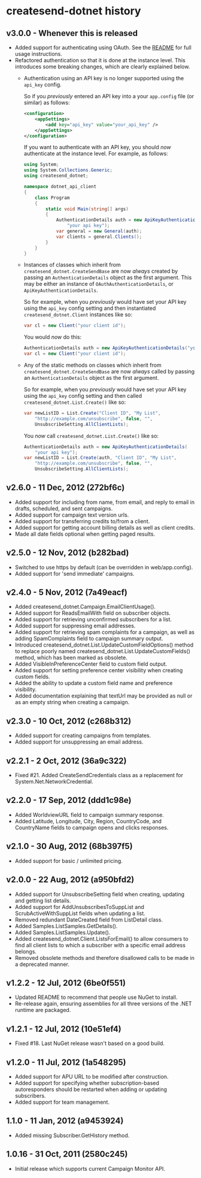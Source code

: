 # createsend-dotnet history

## v3.0.0 - Whenever this is released

* Added support for authenticating using OAuth. See the [README](README.md#authenticating) for full usage instructions.
* Refactored authentication so that it is done at the instance level. This introduces some breaking changes, which are clearly explained below.
  * Authentication using an API key is no longer supported using the `api_key` config.

      So if you _previously_ entered an API key into a your `app.config` file (or similar) as follows:

      ```xml
      <configuration>
          <appSettings>
              <add key="api_key" value="your_api_key" />
          </appSettings>
      </configuration>
      ```

      If you want to authenticate with an API key, you should _now_ authenticate at the instance level. For example, as follows:

      ```csharp
      using System;
      using System.Collections.Generic;
      using createsend_dotnet;

      namespace dotnet_api_client
      {
          class Program
          {
              static void Main(string[] args)
              {
                  AuthenticationDetails auth = new ApiKeyAuthenticationDetails(
                      "your api key");
                  var general = new General(auth);
                  var clients = general.Clients();
              }
          }
      }
      ```

  * Instances of classes which inherit from `createsend_dotnet.CreateSendBase` are now _always_ created by passing an `AuthenticationDetails` object as the first argument. This may be either an instance of `OAuthAuthenticationDetails`, or `ApiKeyAuthenticationDetails`.

      So for example, when you _previously_ would have set your API key using the `api_key` config setting and then instantiated `createsend_dotnet.Client` instances like so:

      ```csharp
      var cl = new Client("your client id");
      ```

      You would _now_ do this:

      ```csharp
      AuthenticationDetails auth = new ApiKeyAuthenticationDetails("your api key");
      var cl = new Client("your client id");
      ```

  * Any of the static methods on classes which inherit from `createsend_dotnet.CreateSendBase` are now _always_ called by passing an `AuthenticationDetails` object as the first argument.

      So for example, when you _previously_ would have set your API key using the `api_key` config setting and then called `createsend_dotnet.List.Create()` like so:

      ```csharp
      var newListID = List.Create("Client ID", "My List", 
          "http://example.com/unsubscribe", false, "",
          UnsubscribeSetting.AllClientLists);
      ```

      You _now_ call `createsend_dotnet.List.Create()` like so:

      ```csharp
      AuthenticationDetails auth = new ApiKeyAuthenticationDetails(
          "your api key");
      var newListID = List.Create(auth, "Client ID", "My List", 
          "http://example.com/unsubscribe", false, "",
          UnsubscribeSetting.AllClientLists);
      ```

## v2.6.0 - 11 Dec, 2012  (272bf6c)

* Added support for including from name, from email, and reply to email in
drafts, scheduled, and sent campaigns.
* Added support for campaign text version urls.
* Added support for transferring credits to/from a client.
* Added support for getting account billing details as well as client credits.
* Made all date fields optional when getting paged results.

## v2.5.0 - 12 Nov, 2012  (b282bad)

* Switched to use https by default (can be overridden in web/app.config).
* Added support for 'send immediate' campaigns. 

## v2.4.0 - 5 Nov, 2012   (7a49eacf)

* Added createsend_dotnet.Campaign.EmailClientUsage().
* Added support for ReadsEmailWith field on subscriber objects.
* Added support for retrieving unconfirmed subscribers for a list.
* Added support for suppressing email addresses.
* Added support for retrieving spam complaints for a campaign, as well as
adding SpamComplaints field to campaign summary output.
* Introduced createsend_dotnet.List.UpdateCustomFieldOptions() method to
replace poorly named createsend_dotnet.List.UpdateCustomFields() method, which
has been marked as obsolete.
* Added VisibleInPreferenceCenter field to custom field output.
* Added support for setting preference center visibility when creating custom
fields.
* Added the ability to update a custom field name and preference visibility.
* Added documentation explaining that textUrl may be provided as null or as
an empty string when creating a campaign.

## v2.3.0 - 10 Oct, 2012   (c268b312)

* Added support for creating campaigns from templates.
* Added support for unsuppressing an email address.

## v2.2.1 - 2 Oct, 2012   (36a9c322)

* Fixed #21. Added CreateSendCredentials class as a replacement for
System.Net.NetworkCredential.

## v2.2.0 - 17 Sep, 2012   (ddd1c98e)

* Added WorldviewURL field to campaign summary response.
* Added Latitude, Longitude, City, Region, CountryCode, and CountryName fields
to campaign opens and clicks responses.

## v2.1.0 - 30 Aug, 2012   (68b397f5)

* Added support for basic / unlimited pricing.

## v2.0.0 - 22 Aug, 2012   (a950bfd2)

* Added support for UnsubscribeSetting field when creating, updating and
getting list details.
* Added support for AddUnsubscribesToSuppList and ScrubActiveWithSuppList
fields when updating a list.
* Removed redundant DateCreated field from ListDetail class.
* Added Samples.ListSamples.GetDetails().
* Added Samples.ListSamples.Update().
* Added createsend_dotnet.Client.ListsForEmail() to allow consumers to find all
client lists to which a subscriber with a specific email address belongs.
* Removed obsolete methods and therefore disallowed calls to be made in a
deprecated manner.

## v1.2.2 - 12 Jul, 2012   (6be0f551)

* Updated README to recommend that people use NuGet to install.
* Re-release again, ensuring assemblies for all three versions of the .NET
runtime are packaged.

## v1.2.1 - 12 Jul, 2012   (10e51ef4)

* Fixed #18. Last NuGet release wasn't based on a good build.

## v1.2.0 - 11 Jul, 2012   (1a548295)

* Added support for APU URL to be modified after construction.
* Added support for specifying whether subscription-based autoresponders
should be restarted when adding or updating subscribers.
* Added support for team management.

## 1.1.0 - 11 Jan, 2012   (a9453924)

* Added missing Subscriber.GetHistory method.

## 1.0.16 - 31 Oct, 2011   (2580c245)

* Initial release which supports current Campaign Monitor API.
